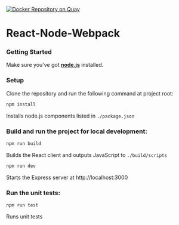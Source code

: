 [![Docker Repository on Quay](https://quay.io/repository/sethbergman/react-node-webpack/status "Docker Repository on Quay")](https://quay.io/repository/sethbergman/react-node-webpack)

# React-Node-Webpack

### Getting Started
Make sure you've got **[node.js](https://nodejs.org/)** installed.

### Setup
Clone the repository and run the following command at project root:
```sh
npm install
```
Installs node.js components listed in `./package.json`

### Build and run the project for local development:
```sh
npm run build
```
Builds the React client and outputs JavaScript to `./build/scripts`

```sh
npm run dev
```
Starts the Express server at http://localhost:3000

### Run the unit tests:
```sh
npm run test
```
Runs unit tests
